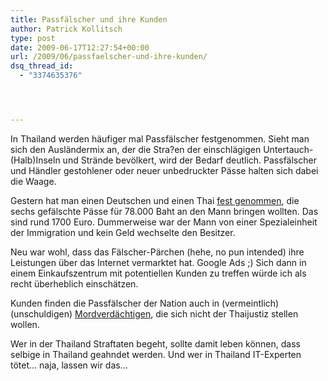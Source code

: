 ```yaml
---
title: Passfälscher und ihre Kunden
author: Patrick Kollitsch
type: post
date: 2009-06-17T12:27:54+00:00
url: /2009/06/passfaelscher-und-ihre-kunden/
dsq_thread_id:
  - "3374635376"




---
```

In Thailand werden häufiger mal Passfälscher festgenommen. Sieht man sich den Ausländermix an, der die Stra?en der einschlägigen Untertauch-(Halb)Inseln und Strände bevölkert, wird der Bedarf deutlich. Passfälscher und Händler gestohlener oder neuer unbedruckter Pässe halten sich dabei die Waage.

Gestern hat man einen Deutschen und einen Thai [fest genommen][1], die sechs gefälschte Pässe für 78.000 Baht an den Mann bringen wollten. Das sind rund 1700 Euro. Dummerweise war der Mann von einer Spezialeinheit der Immigration und kein Geld wechselte den Besitzer. 

Neu war wohl, dass das Fälscher-Pärchen (hehe, no pun intended) ihre Leistungen über das Internet vermarktet hat. Google Ads ;) Sich dann in einem Einkaufszentrum mit potentiellen Kunden zu treffen würde ich als recht überheblich einschätzen. 

Kunden finden die Passfälscher der Nation auch in (vermeintlich) (unschuldigen) [Mordverdächtigen][2], die sich nicht der Thaijustiz stellen wollen. 

Wer in der Thailand Straftaten begeht, sollte damit leben können, dass selbige in Thailand geahndet werden. Und wer in Thailand IT-Experten tötet&#8230; naja, lassen wir das&#8230;

 [1]: http://www.nationmultimedia.com/2009/06/18/national/national_30105419.php
 [2]: http://www.abendzeitung.de/bayern/113135
